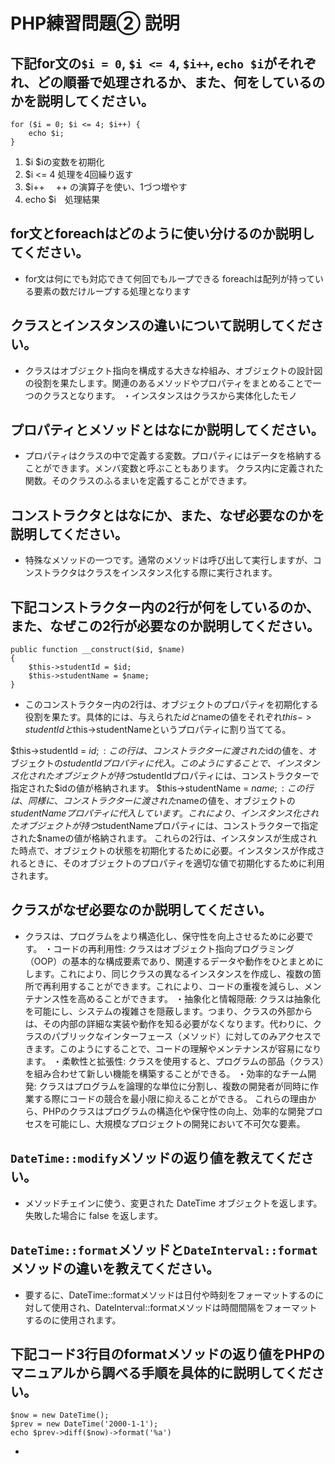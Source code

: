 # PHP練習問題② 説明

## 下記for文の`$i = 0`, `$i <= 4`, `$i++`, `echo $i`がそれぞれ、どの順番で処理されるか、また、何をしているのかを説明してください。

```
for ($i = 0; $i <= 4; $i++) {
    echo $i;
}
```

1. $i $iの変数を初期化
2. $i <= 4 処理を4回繰り返す
3. $i++　 ++ の演算子を使い、1づつ増やす
4. echo $i　処理結果

## for文とforeachはどのように使い分けるのか説明してください。
- for文は何にでも対応できて何回でもループできる
foreachは配列が持っている要素の数だけループする処理となります

## クラスとインスタンスの違いについて説明してください。
- クラスはオブジェクト指向を構成する大きな枠組み、オブジェクトの設計図の役割を果たします。関連のあるメソッドやプロパティをまとめることで一つのクラスとなります。
・インスタンスはクラスから実体化したモノ

## プロパティとメソッドとはなにか説明してください。
- プロパティはクラスの中で定義する変数。プロパティにはデータを格納することができます。メンバ変数と呼ぶこともあります。
クラス内に定義された関数。そのクラスのふるまいを定義することができます。

## コンストラクタとはなにか、また、なぜ必要なのかを説明してください。
- 特殊なメソッドの一つです。通常のメソッドは呼び出して実行しますが、コンストラクタはクラスをインスタンス化する際に実行されます。

## 下記コンストラクター内の2行が何をしているのか、また、なぜこの2行が必要なのか説明してください。
```
public function __construct($id, $name)
{
    $this->studentId = $id;
    $this->studentName = $name;
}
```
- このコンストラクター内の2行は、オブジェクトのプロパティを初期化する役割を果たす。具体的には、与えられた$idと$nameの値をそれぞれ$this->studentIdと$this->studentNameというプロパティに割り当ててる。

$this->studentId = $id;: この行は、コンストラクターに渡された$idの値を、オブジェクトの$studentIdプロパティに代入。このようにすることで、インスタンス化されたオブジェクトが持つ$studentIdプロパティには、コンストラクターで指定された$idの値が格納されます。
$this->studentName = $name;: この行は、同様に、コンストラクターに渡された$nameの値を、オブジェクトの$studentNameプロパティに代入しています。これにより、インスタンス化されたオブジェクトが持つ$studentNameプロパティには、コンストラクターで指定された$nameの値が格納されます。
これらの2行は、インスタンスが生成された時点で、オブジェクトの状態を初期化するために必要。インスタンスが作成されるときに、そのオブジェクトのプロパティを適切な値で初期化するために利用されます。

## クラスがなぜ必要なのか説明してください。
- クラスは、プログラムをより構造化し、保守性を向上させるために必要です。
・コードの再利用性: クラスはオブジェクト指向プログラミング（OOP）の基本的な構成要素であり、関連するデータや動作をひとまとめにします。これにより、同じクラスの異なるインスタンスを作成し、複数の箇所で再利用することができます。これにより、コードの重複を減らし、メンテナンス性を高めることができます。
・抽象化と情報隠蔽: クラスは抽象化を可能にし、システムの複雑さを隠蔽します。つまり、クラスの外部からは、その内部の詳細な実装や動作を知る必要がなくなります。代わりに、クラスのパブリックなインターフェース（メソッド）に対してのみアクセスできます。このようにすることで、コードの理解やメンテナンスが容易になります。
・柔軟性と拡張性: クラスを使用すると、プログラムの部品（クラス）を組み合わせて新しい機能を構築することができる。
・効率的なチーム開発: クラスはプログラムを論理的な単位に分割し、複数の開発者が同時に作業する際にコードの競合を最小限に抑えることができる。
これらの理由から、PHPのクラスはプログラムの構造化や保守性の向上、効率的な開発プロセスを可能にし、大規模なプロジェクトの開発において不可欠な要素。

## `DateTime::modify`メソッドの返り値を教えてください。
- メソッドチェインに使う、変更された DateTime オブジェクトを返します。失敗した場合に false を返します。

## `DateTime::format`メソッドと`DateInterval::format`メソッドの違いを教えてください。
- 要するに、DateTime::formatメソッドは日付や時刻をフォーマットするのに対して使用され、DateInterval::formatメソッドは時間間隔をフォーマットするのに使用されます。


## 下記コード3行目のformatメソッドの返り値をPHPのマニュアルから調べる手順を具体的に説明してください。
```
$now = new DateTime();
$prev = new DateTime('2000-1-1');
echo $prev->diff($now)->format('%a')
```

- 
